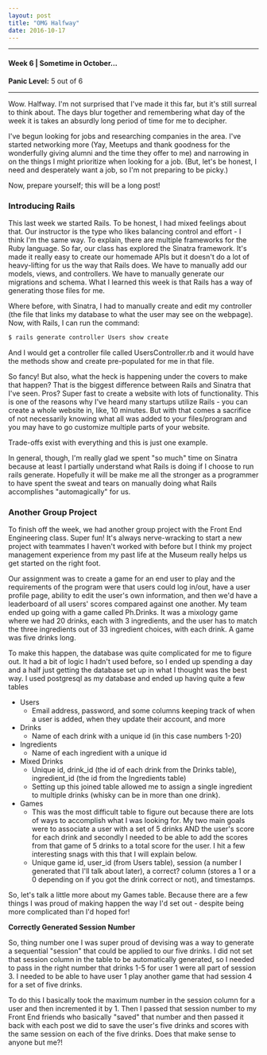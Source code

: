```yaml
---
layout: post
title: "OMG Halfway"
date: 2016-10-17
---
```

<hr>
<h4>Week 6 | Sometime in October...</h4>
<p><strong>Panic Level:</strong> 5 out of 6</p>
<hr>

Wow. Halfway. I'm not surprised that I've made it this far, but it's still surreal to think about. The days blur together and remembering what day of the week it is takes an absurdly long period of time for me to decipher.

I've begun looking for jobs and researching companies in the area. I've started networking more (Yay, Meetups and thank goodness for the wonderfully giving alumni and the time they offer to me) and narrowing in on the things I might prioritize when looking for a job. (But, let's be honest, I need and desperately want a job, so I'm not preparing to be picky.)

Now, prepare yourself; this will be a long post!

### Introducing Rails

This last week we started Rails. To be honest, I had mixed feelings about that. Our instructor is the type who likes balancing control and effort - I think I'm the same way. To explain, there are multiple frameworks for the Ruby language. So far, our class has explored the Sinatra framework. It's made it really easy to create our homemade APIs but it doesn't do a lot of heavy-lifting for us the way that Rails does. We have to manually add our models, views, and controllers. We have to manually generate our migrations and schema. What I learned this week is that Rails has a way of generating those files for me.

Where before, with Sinatra, I had to manually create and edit my controller (the file that links my database to what the user may see on the webpage). Now, with Rails, I can run the command:
```bash
$ rails generate controller Users show create
```
And I would get a controller file called UsersController.rb and it would have the methods show and create pre-populated for me in that file.

So fancy! But also, what the heck is happening under the covers to make that happen? That is the biggest difference between Rails and Sinatra that I've seen. Pros? Super fast to create a website with lots of functionality. This is one of the reasons why I've heard many startups utilize Rails - you can create a whole website in, like, 10 minutes. But with that comes a sacrifice of not necessarily knowing what all was added to your files/program and you may have to go customize multiple parts of your website.

Trade-offs exist with everything and this is just one example.

In general, though, I'm really glad we spent "so much" time on Sinatra because at least I partially understand what Rails is doing if I choose to run rails generate. Hopefully it will be make me all the stronger as a programmer to have spent the sweat and tears on manually doing what Rails accomplishes "automagically" for us.

### Another Group Project

To finish off the week, we had another group project with the Front End Engineering class. Super fun! It's always nerve-wracking to start a new project with teammates I haven't worked with before but I think my project management experience from my past life at the Museum really helps us get started on the right foot.

Our assignment was to create a game for an end user to play and the requirements of the program were that users could log in/out, have a user profile page, ability to edit the user's own information, and then we'd have a leaderboard of all users' scores compared against one another. My team ended up going with a game called Ph.Drinks. It was a mixology game where we had 20 drinks, each with 3 ingredients, and the user has to match the three ingredients out of 33 ingredient choices, with each drink. A game was five drinks long.

To make this happen, the database was quite complicated for me to figure out. It had a bit of logic I hadn't used before, so I ended up spending a day and a half just getting the database set up in what I thought was the best way. I used postgresql as my database and ended up having quite a few tables
* Users
  * Email address, password, and some columns keeping track of when a user is added, when they update their account, and more
* Drinks
  * Name of each drink with a unique id (in this case numbers 1-20)
* Ingredients
  * Name of each ingredient with a unique id
* Mixed Drinks  
  * Unique id, drink_id (the id of each drink from the Drinks table), ingredient_id (the id from the Ingredients table)
  * Setting up this joined table allowed me to assign a single ingredient to multiple drinks (whisky can be in more than one drink).
* Games
  * This was the most difficult table to figure out because there are lots of ways to accomplish what I was looking for. My two main goals were to associate a user with a set of 5 drinks AND the user's score for each drink and secondly I needed to be able to add the scores from that game of 5 drinks to a total score for the user. I hit a few interesting snags with this that I will explain below.
  * Unique game id, user_id (from Users table), session (a number I generated that I'll talk about later), a correct? column (stores a 1 or a 0 depending on if you got the drink correct or not), and timestamps.

So, let's talk a little more about my Games table. Because there are a few things I was proud of making happen the way I'd set out - despite being more complicated than I'd hoped for!

**Correctly Generated Session Number**

So, thing number one I was super proud of devising was a way to generate a sequential "session" that could be applied to our five drinks. I did not set that session column in the table to be automatically generated, so I needed to pass in the right number that drinks 1-5 for user 1 were all part of session 3. I needed to be able to have user 1 play another game that had session 4 for a set of five drinks.

To do this I basically took the maximum number in the session column for a user and then incremented it by 1. Then I passed that session number to my Front End friends who basically "saved" that number and then passed it back with each post we did to save the user's five drinks and scores with the same session on each of the five drinks. Does that make sense to anyone but me?!
